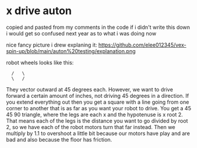 # x drive auton
copied and pasted from my comments in the code 
if i didn't write this down i would get so confused next year as to what i was doing now

nice fancy picture i drew explaning it: https://github.com/elee012345/vex-spin-up/blob/main/auton%20testing/explanation.png

robot wheels looks like this:
```  
  /   \
  \   /
```

They vector outward at 45 degrees each.
However, we want to drive forward a certain amount of inches, not driving 45 degrees in a direction.
If you extend everything out then you get a square with a line going from one corner to another that is as far as you want your robot to drive.
You get a 45 45 90 triangle, where the legs are each x and the hypotenuse is x root 2.
That means each of the legs is the distance you want to go divided by root 2, so we have each of the robot motors turn that far instead.
Then we multiply by 1.1 to overshoot a little bit because our motors have play and are bad and also because the floor has friction.

